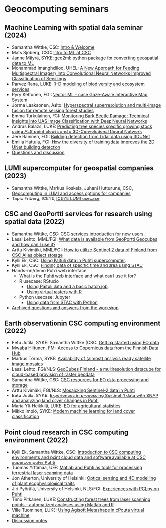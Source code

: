 # Geocomputing seminars

## Machine Learning with spatial data seminar (2024)

* Samantha Wittke, CSC: [Intro & Welcome](https://gis-seminars.a3s.fi/2024-02-27/GeoML_seminar_intro.pdf)
* Mats Sjöberg, CSC: [Intro to ML at CSC](https://a3s.fi/mats/ml-tools-csc.pdf)
* Janne Mäyrä, SYKE: [geo2ml: python package for converting geospatial data to ML](https://gis-seminars.a3s.fi/2024-02-27/JanneMayra_SYKE.html)
* Mohammad Imangholiloo, UHEL: [A New Approach for Feeding Multispectral Imagery into Convolutional Neural Networks Improved Classification of Seedlings](https://gis-seminars.a3s.fi/2024-02-27/Imangholiloo_UHEL.pdf)
* Parvez Rana, LUKE: [3-D modeling of biodiversity and ecosystem services](https://gis-seminars.a3s.fi/2024-02-27/RanaParvez_LUKE.pdf)
* Pyry Kettunen, FGI: [Vector ML - case Gaze-Aware Interactive Map System](https://gis-seminars.a3s.fi/2024-02-27/PyryKettunen_FGI.pdf)
* Jorma Laaksonen, Aalto: [Hyperspectral superresolution and multi-image fusion for remote sensing forest studies](https://gis-seminars.a3s.fi/2024-02-27/JormaLaaksonen_Aalto.pdf)
* Emma Turkulainen, FGI: [Monitoring Bark Beetle Damage: Technical Insights into UAS Image Classification with Deep Neural Networks](https://gis-seminars.a3s.fi/2024-02-27/EmmaTurkulainen_FGI.pdf)
* Andras Balazs, LUKE: [Predicting tree species specific growing stock using ALS point clouds and a 3D-Convolutional Neural Network](https://gis-seminars.a3s.fi/2024-02-27/AndrasBalazs_LUKE.pdf)
* Jere Raninen, FGI: [Building detection from Lidar data using 3DUNet](https://gis-seminars.a3s.fi/2024-02-27/JereRaninen_NLS.pdf)
* Emilia Hattula, FGI: [How the diversity of training data improves the 2D UNet building detection](https://gis-seminars.a3s.fi/2024-02-27/EmiliaHattula_NLS.pdf)
* [Questions and discussion](https://gis-seminars.a3s.fi/2024-02-27/GeoML_seminar_2024_questions_discussion.pdf)

## LUMI supercomputer for geospatial companies (2023)

* Samantha Wittke, Markus Koskela, Juhani Huttunune, CSC, [Geocomputing in LUMI and access options for companies](https://gis-seminars.a3s.fi/2023-06-08-lumi-for-gis.pdf)
* Tapio Friberg, ICEYE, [ICEYE LUMI usecase](https://gis-seminars.a3s.fi/2023-06-08-lumi-for-gis-iceye-use-case.pdf)

## CSC and GeoPortti services for research using spatial data (2022)

* Samantha Wittke, CSC: [CSC services introduction for new users](http://a3s.fi/gis-workshops/spatial_puhti_2022/Viikki_22.html).
* Lassi Lehto, MML/FGI: [What data is available from GeoPortti Geocubes and how can I use it?](https://a3s.fi/gis-workshops/spatial_puhti_2022/GeoCubes-Lehto-20221214.pdf)
* Arttu Kivimäki, MML/FGI: [How to utilize Sentinel-2 data of Finland from CSC Allas object storage](https://a3s.fi/gis-workshops/spatial_puhti_2022/Sentinel2_Data_Allas.pdf)
* Kylli Ek, CSC: [Using Paituli data in Puhti supercomputer](https://a3s.fi/gis-workshops/spatial_puhti_2022/Paituli_eng_221207.pdf).
* Kylli Ek, CSC: [Finding data of specific time and area using STAC](https://github.com/csc-training/geocomputing/tree/master/python/STAC)
* Hands-on/demo Puhti web interface
    * What is the [Puhti web interface](https://www.puhti.csc.fi/) and what can I use it for?
    * R usecase: RStudio
        * [Using Paituli data and a basic batch job](https://github.com/csc-training/geocomputing/tree/master/R/puhti).
        * [Using virtual rasters with R](https://github.com/csc-training/geocomputing/blob/master/R/virtual_rasters.R)
    * Python usecase: Jupyter
        * [Using data from STAC with Python](https://github.com/csc-training/geocomputing/tree/master/python/STAC)
* [Archived questions and answers from the workshop](https://a3s.fi/gis-workshops/spatial_puhti_2022/HedgeDoc_spatialCSC22.html)

## Earth observationin CSC computing environment (2022)

* Eetu Jutila, SYKE: Samantha Wittke (CSC: [Getting started using EO data](https://a3s.fi/gis-workshops/22_EO_workshop/eo_workshop_intro.pdf)
* Mwaba Hiltunen, FMI: [Access to Copernicus data from the Finnish Data Hub](https://a3s.fi/gis-workshops/22_EO_workshop/hiltunen_finhub.pdf)
* Markus Törmä, SYKE: [Availability of (almost) analysis ready satellite image mosaics](https://a3s.fi/gis-workshops/22_EO_workshop/torma_s2_mosaics.pdf)
* Lassi Lehto, FGI/NLS: [GeoCubes Finland - a multiresolution datacube for cloud-based provision of raster geodata](https://a3s.fi/gis-workshops/22_EO_workshop/lehto_geocubes.pdf)
* Samantha Wittke, CSC: [CSC resources for EO data processing and storage](https://a3s.fi/gis-workshops/22_EO_workshop/wittke_eo_at_csc.pdf)
* Arttu Kivimäki, FGI/NLS: [Mosaicking Sentinel-2 data in Puhti](https://a3s.fi/gis-workshops/22_EO_workshop/kivimaki_sen2mosaic.pdf)
* Eetu Jutila, SYKE: [Experiences in processing Sentinel-1 data with SNAP and analyzing land cover changes in Puhti](https://a3s.fi/gis-workshops/22_EO_workshop/jutila_sentinel1_and_land_cover_changes.pdf)
* Maria Yli-Heikkilä, LUKE: [EO for agricultural statistics](https://a3s.fi/gis-workshops/22_EO_workshop/yli-heikkila-eo-for-agri-statistics.pdf)
* Mikko Impiö, SYKE: [Modern machine learning for land cover classification](https://a3s.fi/gis-workshops/22_EO_workshop/impio_ml_in_land_cover_classification.pdf)

## Point cloud research in CSC computing environment (2022)

* Kylli Ek, Samantha Wittke, CSC: [Introduction to CSC computing environments and point cloud data and software available at CSC supercomputer Puhti](https://a3s.fi/gis-workshops/2022_point_cloud_workshop/csc_point_cloud_seminar_intro.pdf)
* Tuomas Yrttimaa, UEF: [Matlab and Puhti as tools for processing terrestrial laser scanning data](https://a3s.fi/gis-workshops/2022_point_cloud_workshop/yrttimaa_tls_matlab.pdf)
* Jon Atherton, University of Helsinki: [Optical sensing and 4D modelling of plant ecophysiological traits](https://a3s.fi/gis-workshops/2022_point_cloud_workshop/atherton_4d_modeling_odm.pdf)
* Jiri Pyörälä, University of Helsinki, NLS/FGI: [Experiences with PCLpy on Puhti](https://a3s.fi/gis-workshops/2022_point_cloud_workshop/pyorala_pclpy.pdf)
* Timo Pitkänen, LUKE: [Constructing forest trees from laser scanning points - automatized analyses using Matlab and R](https://a3s.fi/gis-workshops/2022_point_cloud_workshop/pitkanen_r_matlab.pdf)
* Ville Tuominen, LUKE: [Using Agisoft Metashape in cPouta virtual machine](https://a3s.fi/gis-workshops/2022_point_cloud_workshop/tuominen_agisoft_metashape_in_cpouta.pdf)
* [Discussion notes](https://hackmd.io/@GeospatialCSC/pointcloud_workshop)
